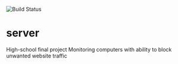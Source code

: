 ![Build Status](https://github.com/HomiGrotas/server/workflows/tests/badge.svg)

# server
High-school final project
Monitoring computers with ability to block unwanted website traffic
